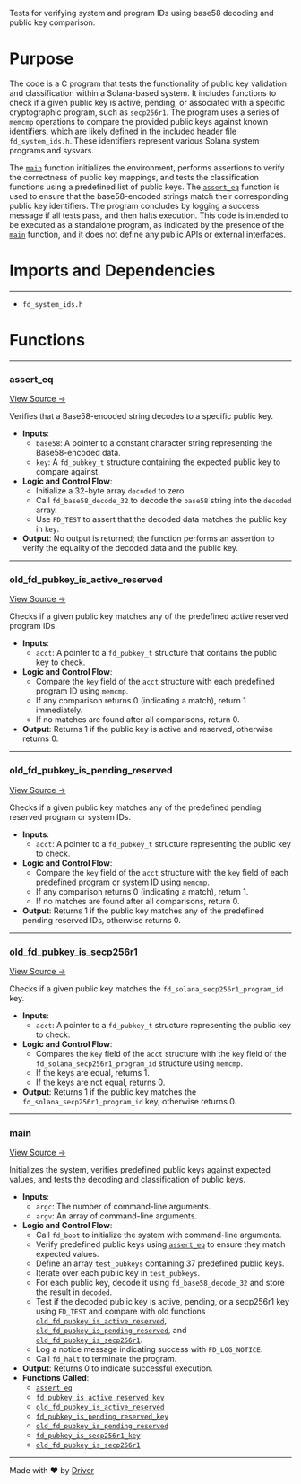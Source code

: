 <!--------------------------------------------------------------------------------->
<!-- IMPORTANT: This file is auto-generated by Driver (https://driver.ai). -------->
<!-- Manual edits may be overwritten on future commits. --------------------------->
<!--------------------------------------------------------------------------------->

Tests for verifying system and program IDs using base58 decoding and public key comparison.

# Purpose
The code is a C program that tests the functionality of public key validation and classification within a Solana-based system. It includes functions to check if a given public key is active, pending, or associated with a specific cryptographic program, such as `secp256r1`. The program uses a series of `memcmp` operations to compare the provided public keys against known identifiers, which are likely defined in the included header file `fd_system_ids.h`. These identifiers represent various Solana system programs and sysvars.

The [`main`](<#main>) function initializes the environment, performs assertions to verify the correctness of public key mappings, and tests the classification functions using a predefined list of public keys. The [`assert_eq`](<#assert_eq>) function is used to ensure that the base58-encoded strings match their corresponding public key identifiers. The program concludes by logging a success message if all tests pass, and then halts execution. This code is intended to be executed as a standalone program, as indicated by the presence of the [`main`](<#main>) function, and it does not define any public APIs or external interfaces.
# Imports and Dependencies

---
- `fd_system_ids.h`


# Functions

---
### assert\_eq<!-- {{#callable:assert_eq}} -->
[View Source →](<../../../../../src/flamenco/runtime/test_system_ids.c#L3>)

Verifies that a Base58-encoded string decodes to a specific public key.
- **Inputs**:
    - `base58`: A pointer to a constant character string representing the Base58-encoded data.
    - `key`: A `fd_pubkey_t` structure containing the expected public key to compare against.
- **Logic and Control Flow**:
    - Initialize a 32-byte array `decoded` to zero.
    - Call `fd_base58_decode_32` to decode the `base58` string into the `decoded` array.
    - Use `FD_TEST` to assert that the decoded data matches the public key in `key`.
- **Output**: No output is returned; the function performs an assertion to verify the equality of the decoded data and the public key.


---
### old\_fd\_pubkey\_is\_active\_reserved<!-- {{#callable:old_fd_pubkey_is_active_reserved}} -->
[View Source →](<../../../../../src/flamenco/runtime/test_system_ids.c#L11>)

Checks if a given public key matches any of the predefined active reserved program IDs.
- **Inputs**:
    - `acct`: A pointer to a `fd_pubkey_t` structure that contains the public key to check.
- **Logic and Control Flow**:
    - Compare the `key` field of the `acct` structure with each predefined program ID using `memcmp`.
    - If any comparison returns 0 (indicating a match), return 1 immediately.
    - If no matches are found after all comparisons, return 0.
- **Output**: Returns 1 if the public key is active and reserved, otherwise returns 0.


---
### old\_fd\_pubkey\_is\_pending\_reserved<!-- {{#callable:old_fd_pubkey_is_pending_reserved}} -->
[View Source →](<../../../../../src/flamenco/runtime/test_system_ids.c#L36>)

Checks if a given public key matches any of the predefined pending reserved program or system IDs.
- **Inputs**:
    - `acct`: A pointer to a `fd_pubkey_t` structure representing the public key to check.
- **Logic and Control Flow**:
    - Compare the `key` field of the `acct` structure with the `key` field of each predefined program or system ID using `memcmp`.
    - If any comparison returns 0 (indicating a match), return 1.
    - If no matches are found after all comparisons, return 0.
- **Output**: Returns 1 if the public key matches any of the predefined pending reserved IDs, otherwise returns 0.


---
### old\_fd\_pubkey\_is\_secp256r1<!-- {{#callable:old_fd_pubkey_is_secp256r1}} -->
[View Source →](<../../../../../src/flamenco/runtime/test_system_ids.c#L51>)

Checks if a given public key matches the `fd_solana_secp256r1_program_id` key.
- **Inputs**:
    - `acct`: A pointer to a `fd_pubkey_t` structure representing the public key to check.
- **Logic and Control Flow**:
    - Compares the `key` field of the `acct` structure with the `key` field of the `fd_solana_secp256r1_program_id` structure using `memcmp`.
    - If the keys are equal, returns 1.
    - If the keys are not equal, returns 0.
- **Output**: Returns 1 if the public key matches the `fd_solana_secp256r1_program_id` key, otherwise returns 0.


---
### main<!-- {{#callable:main}} -->
[View Source →](<../../../../../src/flamenco/runtime/test_system_ids.c#L57>)

Initializes the system, verifies predefined public keys against expected values, and tests the decoding and classification of public keys.
- **Inputs**:
    - `argc`: The number of command-line arguments.
    - `argv`: An array of command-line arguments.
- **Logic and Control Flow**:
    - Call `fd_boot` to initialize the system with command-line arguments.
    - Verify predefined public keys using [`assert_eq`](<#assert_eq>) to ensure they match expected values.
    - Define an array `test_pubkeys` containing 37 predefined public keys.
    - Iterate over each public key in `test_pubkeys`.
    - For each public key, decode it using `fd_base58_decode_32` and store the result in `decoded`.
    - Test if the decoded public key is active, pending, or a secp256r1 key using `FD_TEST` and compare with old functions [`old_fd_pubkey_is_active_reserved`](<#old_fd_pubkey_is_active_reserved>), [`old_fd_pubkey_is_pending_reserved`](<#old_fd_pubkey_is_pending_reserved>), and [`old_fd_pubkey_is_secp256r1`](<#old_fd_pubkey_is_secp256r1>).
    - Log a notice message indicating success with `FD_LOG_NOTICE`.
    - Call `fd_halt` to terminate the program.
- **Output**: Returns 0 to indicate successful execution.
- **Functions Called**:
    - [`assert_eq`](<#assert_eq>)
    - [`fd_pubkey_is_active_reserved_key`](<fd_system_ids.c.md#fd_pubkey_is_active_reserved_key>)
    - [`old_fd_pubkey_is_active_reserved`](<#old_fd_pubkey_is_active_reserved>)
    - [`fd_pubkey_is_pending_reserved_key`](<fd_system_ids.c.md#fd_pubkey_is_pending_reserved_key>)
    - [`old_fd_pubkey_is_pending_reserved`](<#old_fd_pubkey_is_pending_reserved>)
    - [`fd_pubkey_is_secp256r1_key`](<fd_system_ids.c.md#fd_pubkey_is_secp256r1_key>)
    - [`old_fd_pubkey_is_secp256r1`](<#old_fd_pubkey_is_secp256r1>)



---
Made with ❤️ by [Driver](https://www.driver.ai/)